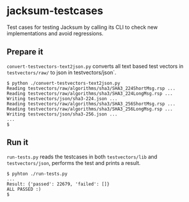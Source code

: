 # jacksum-testcases
Test cases for testing Jacksum by calling its CLI to check new implementations and avoid regressions.

## Prepare it

`convert-testvectors-text2json.py` converts all text based test vectors in `testvectors/raw/` to json in testvectors/json`.
```
$ python ./convert-testvectors-text2json.py
Reading testvectors/raw/algorithms/sha3/SHA3_224ShortMsg.rsp ...
Reading testvectors/raw/algorithms/sha3/SHA3_224LongMsg.rsp ...
Writing testvectors/json/sha3-224.json ...
Reading testvectors/raw/algorithms/sha3/SHA3_256ShortMsg.rsp ...
Reading testvectors/raw/algorithms/sha3/SHA3_256LongMsg.rsp ...
Writing testvectors/json/sha3-256.json ...
...
$
```


## Run it

`run-tests.py` reads the testcases in both `testvectors/lib` and `testvectors/json`, performs the test and prints a result.

```
$ pyhton ./run-tests.py
...
Result: {'passed': 22679, 'failed': []}
ALL PASSED :)
$
```
